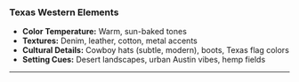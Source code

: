 ### Texas Western Elements

- **Color Temperature:** Warm, sun-baked tones
- **Textures:** Denim, leather, cotton, metal accents
- **Cultural Details:** Cowboy hats (subtle, modern), boots, Texas flag colors
- **Setting Cues:** Desert landscapes, urban Austin vibes, hemp fields

---
